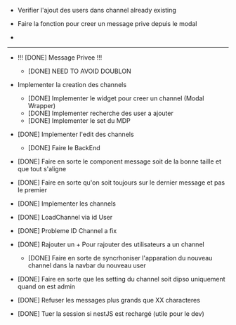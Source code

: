 - Verifier l'ajout des users dans channel already existing

- Faire la fonction pour creer un message prive depuis le modal

- 

-----------------------------------------------------------
- !!! [DONE] Message Privee !!!
	- [DONE] NEED TO AVOID DOUBLON

- Implementer la creation des channels
	- [DONE] Implementer le widget pour creer un channel (Modal Wrapper)
	- [DONE] Implementer recherche des user a ajouter
	- [DONE] Implementer le set du MDP

- [DONE] Implementer l'edit des channels
	- [DONE] Faire le BackEnd

- [DONE] Faire en sorte le component message soit de la bonne taille et que tout s'aligne

- [DONE] Faire en sorte qu'on soit toujours sur le dernier message et pas le premier

- [DONE] Implementer les channels
- [DONE] LoadChannel via id User
- [DONE] Probleme ID Channel a fix

- [DONE] Rajouter un + Pour rajouter des utilisateurs a un channel
	- [DONE] Faire en sorte de syncrhoniser l'apparation du nouveau channel dans la navbar du nouveau user

- [DONE] Faire en sorte que les setting du channel soit dipso uniquement quand on est admin

- [DONE] Refuser les messages plus grands que XX characteres

- [DONE] Tuer la session si nestJS est rechargé (utile pour le dev)
